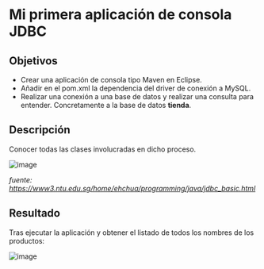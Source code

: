 # Mi primera aplicación de consola JDBC

## Objetivos

- Crear una aplicación de consola tipo Maven en Eclipse.
- Añadir en el pom.xml la dependencia del driver de conexión a MySQL.
- Realizar una conexión a una base de datos y realizar una consulta para entender. Concretamente a la base de datos **tienda**.

## Descripción

Conocer todas las clases involucradas en dicho proceso.

![image](https://user-images.githubusercontent.com/91023374/235314884-aa3c6b56-5766-4dd9-87b6-3c137ba885f8.png)

*fuente: https://www3.ntu.edu.sg/home/ehchua/programming/java/jdbc_basic.html*

## Resultado

Tras ejecutar la aplicación y obtener el listado de todos los nombres de los productos:

![image](https://user-images.githubusercontent.com/91023374/235314964-924f725f-7789-484e-81e4-fc4a7a15d0c4.png)


